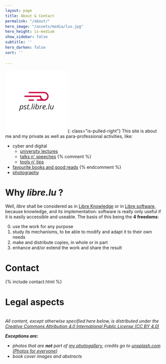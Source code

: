 ```yaml
---
layout: page
title: About & Contact
permalink: "/about/"
hero_image: "/assets/media/lux.jpg"
hero_height: is-medium
show_sidebar: false
subtitle: ''
hero_darken: false
sort: ''

---
```

![](/assets/media/logo_full.png){: class="is-pulled-right"}
This site is about me and my private as well as para-professional activities, like:
- cyber and digital
  - [university lectures](/cyber/lectures/)
  - [talks n' speeches](/cyber/slides/)
{% comment %}
  - [tools n' tips](/cyber/tools/)
- [favourite books and good reads](/books/)
{% endcomment %}
- [photography](/photo/)

# Why _libre.lu_ ?

Well, _libre_ shall be considered as in [Libre Knowledge](https://en.wikipedia.org/wiki/Libre_knowledge) or in [Libre software](https://en.wikipedia.org/wiki/Libre_knowledge), because knowledge, and its implementation: software is really only useful if it is easily accessible and useable. The basis of this being the **4 freedoms**:

0. use the work for any purpose
1. study its mechanisms, to be able to modify and adapt it to their own needs
2. make and distribute copies, in whole or in part
3. enhance and/or extend the work and share the result


# Contact
{% include contact.html %}

<a name="legal"></a>
# Legal aspects

<i class="fab fa-creative-commons fa-lg"/>&nbsp;<i class="fab fa-creative-commons-by fa-lg"/><br/>
All content, except otherwise specified here below, is distributed under the
[Creative Commons Attribution 4.0 International Public License (CC BY 4.0)](https://creativecommons.org/licenses/by/4.0/)

**Exceptions are:**
- photos that are **not** part of [my photogallery](/photo/), credits go to [unsplash.com (_Photos for everyone_)](https://unsplash.com/)
- book cover images and abstracts
